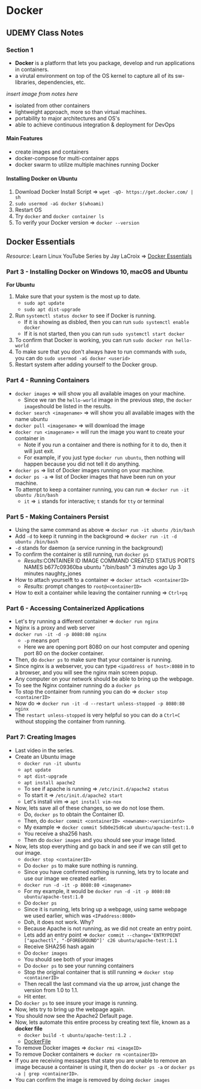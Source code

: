 # Docker

## UDEMY Class Notes

### Section 1

* **Docker** is a platform that lets you package, develop and run applications in containers.
* a virutal environment on top of the OS kernel to capture all of its sw-libraries, dependencies, etc.

_insert image from notes here_

* isolated from other containers
* lightweight approach, more so than virtual machines.
* portability to major architectures and OS's
* able to achieve continuous integration & deployment for DevOps

#### Main Features

* create images and containers
* docker-compose for multi-container apps
* docker swarm to utilize multiple machines running Docker

#### Installing Docker on Ubuntu

1. Download Docker Install Script => `wget -qO- https://get.docker.com/ | sh`
2. `sudo usermod -aG docker $(whoami)`
3. Restart OS
4. Try `docker` and `docker container ls`
5. To verify your Docker version => `docker --version`



## Docker Essentials 

_Resource_: Learn Linux YouTube Series by Jay LaCroix => [Docker Essentials](https://youtube.com/playlist?list=PLT98CRl2KxKECHltRib03tG8pyKEzwf9t)

### Part 3 - Installing Docker on Windows 10, macOS and Ubuntu

**For Ubuntu**

1. Make sure that your system is the most up to date.
    * `sudo apt update`
    * `sudo apt dist-upgrade`
2. Run `systemctl status docker` to see if Docker is running.
    * If it is showing as disbled, then you can run `sudo systemctl enable docker`
    * If it is not started, then you can run `sudo systemctl start docker`
3. To confirm that Docker is working, you can run `sudo docker run hello-world`
4. To make sure that you don't always have to run commands with `sudo`, you can do `sudo usermod -aG docker <userid>`
5. Restart system after adding yourself to the Docker group.

### Part 4 - Running Containers 

* `docker images` => will show you all available images on your machine.
    * Since we ran the `hello-world` image in the previous step, the `docker image`should be listed in the results.
* `docker search <imagename>` => will show you all available images with the name ubuntu
* `docker pull <imagename>` => will download the image
* `docker run <imagename>` = will run the image you want to create your container in
    * Note if you run a container and there is nothing for it to do, then it will just exit.
    * For example, if you just type `docker run ubuntu`, then nothing will happen because you did not tell it do anything.
* `docker ps` => list of Docker images running on your machine.
* `docker ps -a` => list of Docker images that have been run on your machine.
* To attempt to keep a container running, you can run => `docker run -it ubuntu /bin/bash`
    * `it` => `i` stands for interactive; `t` stands for `tty` or terminal

### Part 5 - Making Containers Persist

* Using the same command as above => `docker run -it ubuntu /bin/bash`
* Add `-d` to keep it running in the background => `docker run -it -d ubuntu /bin/bash`
* `-d` stands for daemon (a service running in the background) 
* To confirm the container is still running, run `docker ps`
    * _Results_:CONTAINER ID   IMAGE     COMMAND       CREATED         STATUS         PORTS     NAMES
                b677c09360ba   ubuntu    "/bin/bash"   3 minutes ago   Up 3 minutes         naughty_jones
* How to attach yourselft to a container => `docker attach <containerID>`
    * _Results_: prompt changes to `root@<containerID>`
* How to exit a container while leaving the container running => `Ctrl+pq`

### Part 6 - Accessing Containerized Applications

* Let's try running a different container => `docker run nginx`
* Nginx is a proxy and web server
* `docker run -it -d -p 8080:80 nginx`
    * `-p` means port
    * Here we are opening port 8080 on our host computer and opening port 80 on the docker container.
* Then, do `docker ps` to make sure that your container is running.
* Since nginx is a webserver, you can type `<ipaddress of host>:8080` in to a browser, and you will see the nginx main screen popup.
* Any computer on your network should be able to bring up the webpage.
* To see the Nginx container running do a `docker ps`
* To stop the container from running you can do => `docker stop <containerID>`
* Now do =>  `docker run -it -d --restart unless-stopped -p 8080:80 nginx`
* The `restart unless-stopped` is very helpful so you can do a `Ctrl+C` without stopping the container from running.

### Part 7: Creating Images

* Last video in the series.
* Create an Ubuntu image
    * `docker run -it ubuntu`
    * `apt update`
    * `apt dist-upgrade`
    * `apt install apache2`
    * To see if apache is running => `/etc/init.d/apache2 status`
    * To start it => `/etc/init.d/apache2 start`
    * Let's install vim => `apt install vim-nox`
* Now, lets save all of these changes, so we do not lose them.
    * Do, `docker ps` to obtain the Container ID.
    * Then, do `docker commit <containerID> <newname>:<versioninfo>`
    * My example => `docker commit 5db0e25d6ca0 ubuntu/apache-test:1.0`
    * You receive a sha256 hash.
    * Then do `docker images` and you should see your image listed.
* Now, lets stop everything and go back in and see if we can still get to our image.
    * `docker stop <containerID>`
    * Do `docker ps` to make sure nothing is running.
    * Since you have confirmed nothing is running, lets try to locate and use our image we created earlier.
    * `docker run -d -it -p 8080:80 <imagename>`
    * For my example, it would be `docker run -d -it -p 8080:80 ubuntu/apache-test:1.0`
    * Do `docker ps`
    * Since it is running, lets bring up a webpage, using same webpage we used earlier, which was `<IPaddress:8080>`
    * Doh, it does not work.  Why?
    * Because Apache is not running, as we did not create an entry point.
    * Lets add an entry point => `docker commit --change='ENTRYPOINT ["apachectl", "-DFOREGROUND"]' c26 ubuntu/apache-test:1.1`
    * Receive SHA256 hash again
    * Do `docker images`
    * You should see both of your images
    * Do `docker ps` to see your running containers
    * Stop the original container that is still running => `docker stop <containerID>`
    * Then recall the last command via the up arrow, just change the version from 1.0 to 1.1.
    * Hit enter.
* Do `docker ps` to see insure your image is running.
* Now, lets try to bring up the webpage again.
* You should now see the Apache2 Default page.
* Now, lets automate this entire process by creating text file, known as a **docker file**
    * `docker build -t ubuntu/apache-test:1.2 .`
    * [DockerFile](https://1drv.ms/u/s!Apbq5Jr7k3BRrkqsHDMi7S5szqsg?e=QwhJYq)
* To remove Docker images => `docker rmi <imageID>`
* To remove Docker containers => `docker rm <containerID>`
* If you are receiving messages that state you are unable to remove an image because a container is using it, then do `docker ps -a` or `docker ps -a | grep <containerID>`.
* You can confirm the image is removed by doing `docker images`









